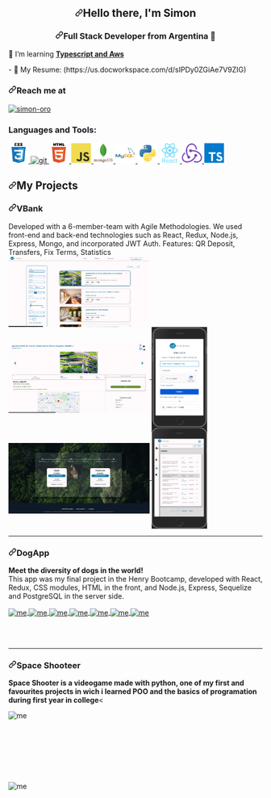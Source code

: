 
<article class="markdown-body entry-content container-lg f5" itemprop="text"><h1 align="center" dir="auto"><a id="user-content-hello-there-im-magui-lococo" class="anchor" aria-hidden="true" href="#hello-there-im-magui-lococo"><svg class="octicon octicon-link" viewBox="0 0 16 16" version="1.1" width="16" height="16" aria-hidden="true"><path fill-rule="evenodd" d="M7.775 3.275a.75.75 0 001.06 1.06l1.25-1.25a2 2 0 112.83 2.83l-2.5 2.5a2 2 0 01-2.83 0 .75.75 0 00-1.06 1.06 3.5 3.5 0 004.95 0l2.5-2.5a3.5 3.5 0 00-4.95-4.95l-1.25 1.25zm-4.69 9.64a2 2 0 010-2.83l2.5-2.5a2 2 0 012.83 0 .75.75 0 001.06-1.06 3.5 3.5 0 00-4.95 0l-2.5 2.5a3.5 3.5 0 004.95 4.95l1.25-1.25a.75.75 0 00-1.06-1.06l-1.25 1.25a2 2 0 01-2.83 0z"></path></svg></a>Hello there, I'm Simon</h1>
<h3 align="center" dir="auto"><a id="user-content-full-stack-developer-from-argentina-" class="anchor" aria-hidden="true" href="#full-stack-developer-from-argentina-"><svg class="octicon octicon-link" viewBox="0 0 16 16" version="1.1" width="16" height="16" aria-hidden="true"><path fill-rule="evenodd" d="M7.775 3.275a.75.75 0 001.06 1.06l1.25-1.25a2 2 0 112.83 2.83l-2.5 2.5a2 2 0 01-2.83 0 .75.75 0 00-1.06 1.06 3.5 3.5 0 004.95 0l2.5-2.5a3.5 3.5 0 00-4.95-4.95l-1.25 1.25zm-4.69 9.64a2 2 0 010-2.83l2.5-2.5a2 2 0 012.83 0 .75.75 0 001.06-1.06 3.5 3.5 0 00-4.95 0l-2.5 2.5a3.5 3.5 0 004.95 4.95l1.25-1.25a.75.75 0 00-1.06-1.06l-1.25 1.25a2 2 0 01-2.83 0z"></path></svg></a>Full Stack Developer from Argentina <g-emoji class="g-emoji" alias="mate" fallback-src="https://github.githubassets.com/images/icons/emoji/unicode/1f9c9.png">🧉</g-emoji></h3>
<p dir="auto"><g-emoji class="g-emoji" alias="seedling" fallback-src="https://github.githubassets.com/images/icons/emoji/unicode/1f331.png">🌱</g-emoji> I’m learning <strong><a href="https://www.java.com" rel="nofollow">Typescript and Aws</a></strong></p>
- 📄 My Resume: (https://us.docworkspace.com/d/sIPDy0ZGiAe7V9ZIG)
</ul>
<br>
<h3 dir="auto"><a id="user-content-reach-me-at-" class="anchor" aria-hidden="true" href="#reach-me-at-"><svg class="octicon octicon-link" viewBox="0 0 16 16" version="1.1" width="16" height="16" aria-hidden="true"><path fill-rule="evenodd" d="M7.775 3.275a.75.75 0 001.06 1.06l1.25-1.25a2 2 0 112.83 2.83l-2.5 2.5a2 2 0 01-2.83 0 .75.75 0 00-1.06 1.06 3.5 3.5 0 004.95 0l2.5-2.5a3.5 3.5 0 00-4.95-4.95l-1.25 1.25zm-4.69 9.64a2 2 0 010-2.83l2.5-2.5a2 2 0 012.83 0 .75.75 0 001.06-1.06 3.5 3.5 0 00-4.95 0l-2.5 2.5a3.5 3.5 0 004.95 4.95l1.25-1.25a.75.75 0 00-1.06-1.06l-1.25 1.25a2 2 0 01-2.83 0z"></path></svg></a>Reach me at </h3>
<a href="https://linkedin.com/in/simon-oro" target="blank"><img align="center" src="https://raw.githubusercontent.com/rahuldkjain/github-profile-readme-generator/master/src/images/icons/Social/linked-in-alt.svg" alt="simon-oro" height="30" width="40" /></a>
<br>
<h3 align="left">Languages and Tools:</h3>
<p align="left"> <a href="https://www.w3schools.com/css/" target="_blank" rel="noreferrer"> <img src="https://raw.githubusercontent.com/devicons/devicon/master/icons/css3/css3-original-wordmark.svg" alt="css3" width="40" height="40"/> </a> <a href="https://git-scm.com/" target="_blank" rel="noreferrer"> <img src="https://www.vectorlogo.zone/logos/git-scm/git-scm-icon.svg" alt="git" width="40" height="40"/> </a> <a href="https://www.w3.org/html/" target="_blank" rel="noreferrer"> <img src="https://raw.githubusercontent.com/devicons/devicon/master/icons/html5/html5-original-wordmark.svg" alt="html5" width="40" height="40"/> </a> <a href="https://developer.mozilla.org/en-US/docs/Web/JavaScript" target="_blank" rel="noreferrer"> <img src="https://raw.githubusercontent.com/devicons/devicon/master/icons/javascript/javascript-original.svg" alt="javascript" width="40" height="40"/> </a> <a href="https://www.mongodb.com/" target="_blank" rel="noreferrer"> <img src="https://raw.githubusercontent.com/devicons/devicon/master/icons/mongodb/mongodb-original-wordmark.svg" alt="mongodb" width="40" height="40"/> </a> <a href="https://www.mysql.com/" target="_blank" rel="noreferrer"> <img src="https://raw.githubusercontent.com/devicons/devicon/master/icons/mysql/mysql-original-wordmark.svg" alt="mysql" width="40" height="40"/> </a> <a href="https://www.python.org" target="_blank" rel="noreferrer"> <img src="https://raw.githubusercontent.com/devicons/devicon/master/icons/python/python-original.svg" alt="python" width="40" height="40"/> </a> <a href="https://reactjs.org/" target="_blank" rel="noreferrer"> <img src="https://raw.githubusercontent.com/devicons/devicon/master/icons/react/react-original-wordmark.svg" alt="react" width="40" height="40"/> </a> <a href="https://redux.js.org" target="_blank" rel="noreferrer"> <img src="https://raw.githubusercontent.com/devicons/devicon/master/icons/redux/redux-original.svg" alt="redux" width="40" height="40"/> </a> <a href="https://www.typescriptlang.org/" target="_blank" rel="noreferrer"> <img src="https://raw.githubusercontent.com/devicons/devicon/master/icons/typescript/typescript-original.svg" alt="typescript" width="40" height="40"/> </a> </p>  

<h2 align="left" dir="auto"><a id="user-content-my-projects" class="anchor" aria-hidden="true" href="#my-projects"><svg class="octicon octicon-link" viewBox="0 0 16 16" version="1.1" width="16" height="16" aria-hidden="true"><path fill-rule="evenodd" d="M7.775 3.275a.75.75 0 001.06 1.06l1.25-1.25a2 2 0 112.83 2.83l-2.5 2.5a2 2 0 01-2.83 0 .75.75 0 00-1.06 1.06 3.5 3.5 0 004.95 0l2.5-2.5a3.5 3.5 0 00-4.95-4.95l-1.25 1.25zm-4.69 9.64a2 2 0 010-2.83l2.5-2.5a2 2 0 012.83 0 .75.75 0 001.06-1.06 3.5 3.5 0 00-4.95 0l-2.5 2.5a3.5 3.5 0 004.95 4.95l1.25-1.25a.75.75 0 00-1.06-1.06l-1.25 1.25a2 2 0 01-2.83 0z"></path></svg></a>My Projects</h2>
 <h3 dir="auto"><a id="user-content-my-house-app" class="anchor" aria-hidden="true" href="#my-house-app"><svg class="octicon octicon-link" viewBox="0 0 16 16" version="1.1" width="16" height="16" aria-hidden="true"><path fill-rule="evenodd" d="M7.775 3.275a.75.75 0 001.06 1.06l1.25-1.25a2 2 0 112.83 2.83l-2.5 2.5a2 2 0 01-2.83 0 .75.75 0 00-1.06 1.06 3.5 3.5 0 004.95 0l2.5-2.5a3.5 3.5 0 00-4.95-4.95l-1.25 1.25zm-4.69 9.64a2 2 0 010-2.83l2.5-2.5a2 2 0 012.83 0 .75.75 0 001.06-1.06 3.5 3.5 0 00-4.95 0l-2.5 2.5a3.5 3.5 0 004.95 4.95l1.25-1.25a.75.75 0 00-1.06-1.06l-1.25 1.25a2 2 0 01-2.83 0z"></path></svg></a>VBank</h3>
   Developed with a 6-member-team with Agile Methodologies. We used front-end and back-end technologies such as React, Redux, Node.js, Express, Mongo, and incorporated JWT Auth. Features: QR Deposit, Transfers, Fix Terms, Statistics
  <br>
<!--   <a href="https://my-house-app-one.vercel.app/" rel="nofollow"><b>Visit our site</b>
  <p dir="auto">
    <a href="https://my-house-app-one.vercel.app/" rel="nofollow">
      <img align="center" src="https://github.com/maguilococo/maguilococo/raw/main/MyHouseApp/LandPage.png" alt="me" width="280" height="140" style="max-width: 100%;">
    </a> -->
    <a href="https://my-house-app-one.vercel.app/" rel="nofollow">
      <img align="center" src="https://github.com/maguilococo/maguilococo/raw/main/MyHouseApp/Home.png" alt="home" width="280" height="140" style="max-width: 100%;">
    </a>
    <a href="https://my-house-app-one.vercel.app/" rel="nofollow">
      <img align="center" src="https://github.com/maguilococo/maguilococo/raw/main/MyHouseApp/Details.png" alt="me" width="280" height="140" style="max-width: 100%;">
    </a>
    <a href="https://my-house-app-one.vercel.app/" rel="nofollow">
      <img align="center" src="https://github.com/maguilococo/maguilococo/raw/main/MyHouseApp/loginMobile.png" alt="me" width="110" height="200" style="max-width: 100%;">
    </a>
    <a href="https://my-house-app-one.vercel.app/" rel="nofollow">
      <img align="center" src="https://github.com/maguilococo/maguilococo/raw/main/MyHouseApp/newPost.png" alt="me" width="280" height="140" style="max-width: 100%;">
    </a>
    <a href="https://my-house-app-one.vercel.app/" rel="nofollow">
      <img align="center" src="https://github.com/maguilococo/maguilococo/raw/main/MyHouseApp/AdminMobile.png" alt="me" width="110" height="200" style="max-width: 100%;">
    </a>
  </p>
<hr> 
  <h3 dir="auto"><a id="user-content-dogapp" class="anchor" aria-hidden="true" href="#dogapp"><svg class="octicon octicon-link" viewBox="0 0 16 16" version="1.1" width="16" height="16" aria-hidden="true"><path fill-rule="evenodd" d="M7.775 3.275a.75.75 0 001.06 1.06l1.25-1.25a2 2 0 112.83 2.83l-2.5 2.5a2 2 0 01-2.83 0 .75.75 0 00-1.06 1.06 3.5 3.5 0 004.95 0l2.5-2.5a3.5 3.5 0 00-4.95-4.95l-1.25 1.25zm-4.69 9.64a2 2 0 010-2.83l2.5-2.5a2 2 0 012.83 0 .75.75 0 001.06-1.06 3.5 3.5 0 00-4.95 0l-2.5 2.5a3.5 3.5 0 004.95 4.95l1.25-1.25a.75.75 0 00-1.06-1.06l-1.25 1.25a2 2 0 01-2.83 0z"></path></svg></a>DogApp</h3>
  <p dir="auto">
    <b>Meet the diversity of dogs in the world!</b><br>
    This app was my final project in the Henry Bootcamp, developed with React, Redux, CSS modules, HTML in the front, and Node.js, Express, Sequelize and PostgreSQL in the server side.
  <br>
<!--   <a href="https://dogapp.vercel.app/" rel="nofollow"><b>Try the app</b></a> --&gt; repositories <a href="https://github.com/maguilococo/DogApp_client">client</a> &amp; <a href="https://github.com/maguilococo/DogApp-api">server</a> -->
  </p>  
  <p dir="auto">
    <a href="https://dogapp.vercel.app/" rel="nofollow">
      <img align="center" src="/simonoro1/simonoro1/main/projectImages/1.PNG" alt="me" width="280 height=" style="max-width: 100%;">
    </a>
    <a href="https://dogapp.vercel.app/" rel="nofollow">
      <img align="center" src="/maguilococo/maguilococo/raw/main/DogApp/responsive_landPage.png" alt="me" width="110" height="200" style="max-width: 100%;">
    </a>
    <a href="https://dogapp.vercel.app/" rel="nofollow">
      <img align="center" src="/maguilococo/maguilococo/raw/main/DogApp/Home.png" alt="me" width="280" height="140" style="max-width: 100%;">
    </a>
    <a href="https://dogapp.vercel.app/" rel="nofollow">
      <img align="center" src="/maguilococo/maguilococo/raw/main/DogApp/responsive_Home.png" alt="me" width="110" height="200" style="max-width: 100%;">
    </a>
    <a href="https://dogapp.vercel.app/" rel="nofollow">
      <img align="center" src="/maguilococo/maguilococo/raw/main/DogApp/responsive_form.png" alt="me" width="110" height="200" style="max-width: 100%;">
    </a>
    <a href="https://dogapp.vercel.app/" rel="nofollow">
      <img align="center" src="/maguilococo/maguilococo/raw/main/DogApp/form.png" alt="me" width="280" height="140" style="max-width: 100%;">
    </a>
    <a href="https://dogapp.vercel.app/" rel="nofollow">
      <img align="center" src="/maguilococo/maguilococo/raw/main/DogApp/details.png" alt="me" width="280" height="140" style="max-width: 100%;">
    </a>
  </p>    
  <br>
  <br>
  <hr>
  <h3 dir="auto"><a id="user-content-the-weather-app" class="anchor" aria-hidden="true" href="#the-weather-app"><svg class="octicon octicon-link" viewBox="0 0 16 16" version="1.1" width="16" height="16" aria-hidden="true"><path fill-rule="evenodd" d="M7.775 3.275a.75.75 0 001.06 1.06l1.25-1.25a2 2 0 112.83 2.83l-2.5 2.5a2 2 0 01-2.83 0 .75.75 0 00-1.06 1.06 3.5 3.5 0 004.95 0l2.5-2.5a3.5 3.5 0 00-4.95-4.95l-1.25 1.25zm-4.69 9.64a2 2 0 010-2.83l2.5-2.5a2 2 0 012.83 0 .75.75 0 001.06-1.06 3.5 3.5 0 00-4.95 0l-2.5 2.5a3.5 3.5 0 004.95 4.95l1.25-1.25a.75.75 0 00-1.06-1.06l-1.25 1.25a2 2 0 01-2.83 0z"></path></svg></a>Space Shooteer</h3>
  <p dir="auto">
    <b>Space Shooter is a videogame made with python, one of my first and favourites projects in wich i learned POO and the basics of programation during first year in college</b><
  <p dir="auto">
    <a href="/maguilococo/maguilococo/blob/main/WeatherApp/emptyHome.png">
      <img align="left" src="/maguilococo/maguilococo/raw/main/WeatherApp/home.png" alt="me" width="280" height="140" style="max-width: 100%;">
    </a>
    <a href="/maguilococo/maguilococo/blob/main/WeatherApp/emptyHome.png">
      <img align="left" src="/maguilococo/maguilococo/raw/main/WeatherApp/emptyHome.png" alt="me" width="280" height="140" style="max-width: 100%;">
  </a>
  </p>

</article>
  </div>
</div>
